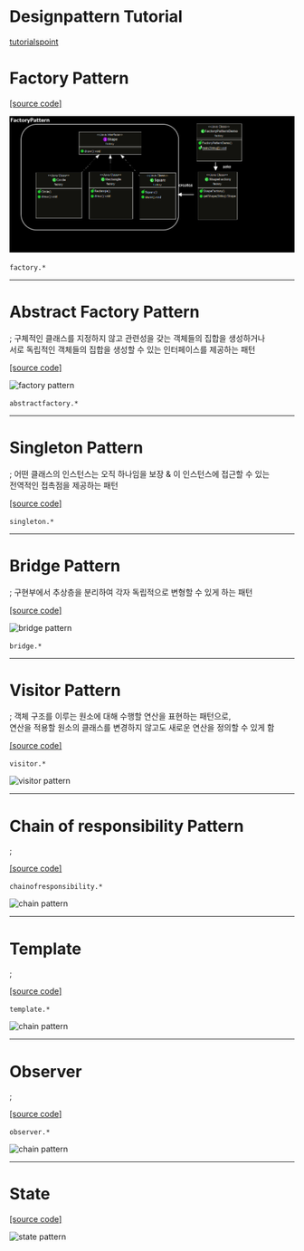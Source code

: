 # Designpattern Tutorial

[tutorialspoint](https://www.tutorialspoint.com/design_pattern)


# Factory Pattern

[[source code]](https://github.com/zacscoding/design-pattern/tree/master/java/tutorial/src/factory)

![factory pattern](./pics/factory.png)

```factory.*```

---

# Abstract Factory Pattern
; 구체적인 클래스를 지정하지 않고 관련성을 갖는 객체들의 집합을 생성하거나  
서로 독립적인 객체들의 집합을 생성할 수 있는 인터페이스를 제공하는 패턴

[[source code]](https://github.com/zacscoding/design-pattern/tree/master/java/tutorial/src/abstractfactory)  

![factory pattern](./pics/abstractfactory.png)

```abstractfactory.*```

---

# Singleton Pattern
; 어떤 클래스의 인스턴스는 오직 하나임을 보장 & 이 인스턴스에 접근할 수 있는  
전역적인 접촉점을 제공하는 패턴

[[source code]](https://github.com/zacscoding/design-pattern/tree/master/java/tutorial/src/singleton)  

```singleton.*```

---

# Bridge Pattern
; 구현부에서 추상층을 분리하여 각자 독립적으로 변형할 수 있게 하는 패턴

[[source code]](https://github.com/zacscoding/design-pattern/tree/master/java/tutorial/src/bridge)

![bridge pattern](./pics/bridge.png)

```bridge.*```

---  

# Visitor Pattern
; 객체 구조를 이루는 원소에 대해 수행할 연산을 표현하는 패턴으로,  
연산을 적용할 원소의 클래스를 변경하지 않고도 새로운 연산을 정의할 수 있게 함

[[source code]](https://github.com/zacscoding/design-pattern/tree/master/java/tutorial/src/visitor)

```visitor.*```

![visitor pattern](./pics/visitor.png)

---

# Chain of responsibility Pattern
;

[[source code]](https://github.com/zacscoding/design-pattern/tree/master/java/tutorial/src/chainofresponsibility)

```chainofresponsibility.*```

![chain pattern](./pics/chain.png)

---

# Template
;

[[source code]](https://github.com/zacscoding/design-pattern/tree/master/java/tutorial/src/template)

```template.*```  


![chain pattern](./pics/template.png)

---

# Observer  
;

[[source code]](https://github.com/zacscoding/design-pattern/tree/master/java/tutorial/src/observer)  

```observer.*```

![chain pattern](./pics/observer.png)  

---  

# State  

[[source code]](./src/state)  

![state pattern](./pics/state.png)  
